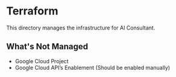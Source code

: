 # Terraform

This directory manages the infrastructure for AI Consultant.

## What's Not Managed
- Google Cloud Project
- Google Cloud API’s Enablement (Should be enabled manually)